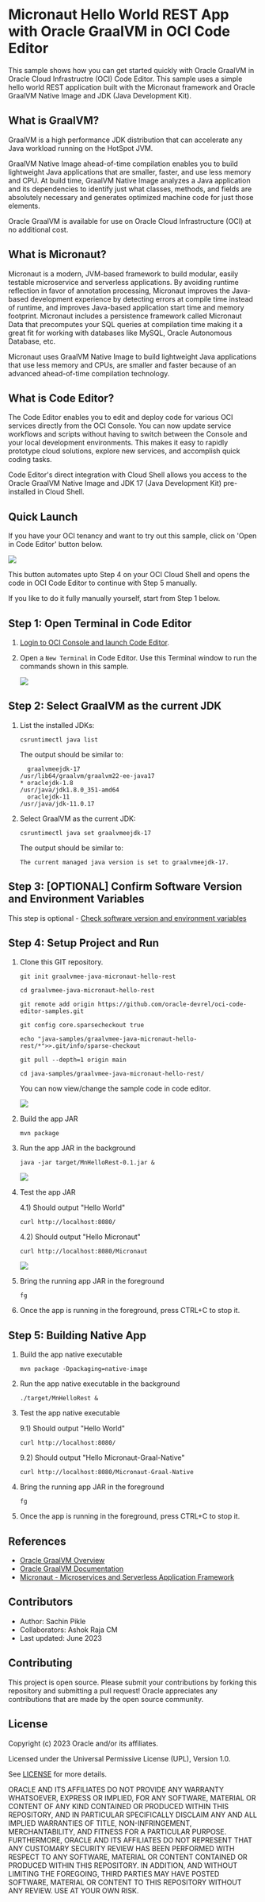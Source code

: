 # Micronaut Hello World REST App with Oracle GraalVM in OCI Code Editor

This sample shows how you can get started quickly with Oracle GraalVM in Oracle Cloud Infrastructre (OCI) Code Editor. This sample uses a simple hello world REST application built with the Micronaut framework and Oracle GraalVM Native Image and JDK (Java Development Kit).

## What is GraalVM?

GraalVM is a high performance JDK distribution that can accelerate any Java workload running on the HotSpot JVM.

GraalVM Native Image ahead-of-time compilation enables you to build lightweight Java applications that are smaller, faster, and use less memory and CPU. At build time, GraalVM Native Image analyzes a Java application and its dependencies to identify just what classes, methods, and fields are absolutely necessary and generates optimized machine code for just those elements.

Oracle GraalVM is available for use on Oracle Cloud Infrastructure (OCI) at no additional cost.

## What is Micronaut?

Micronaut is a modern, JVM-based framework to build modular, easily testable microservice and serverless applications. By avoiding runtime reflection in favor of annotation processing, Micronaut improves the Java-based development experience by detecting errors at compile time instead of runtime, and improves Java-based application start time and memory footprint. Micronaut includes a persistence framework called Micronaut Data that precomputes your SQL queries at compilation time making it a great fit for working with databases like MySQL, Oracle Autonomous Database, etc.

Micronaut uses GraalVM Native Image to build lightweight Java applications that use less memory and CPUs, are smaller and faster because of an advanced ahead-of-time compilation technology.

## What is Code Editor?

The Code Editor enables you to edit and deploy code for various OCI services directly from the OCI Console. You can now update service workflows and scripts without having to switch between the Console and your local development environments. This makes it easy to rapidly prototype cloud solutions, explore new services, and accomplish quick coding tasks. 

Code Editor's direct integration with Cloud Shell allows you access to the Oracle GraalVM Native Image and JDK 17 (Java Development Kit) pre-installed in Cloud Shell.

## Quick Launch

If you have your OCI tenancy and want to try out this sample, click on 'Open in Code Editor' button below.

[<img src="https://raw.githubusercontent.com/oracle-devrel/oci-code-editor-samples/main/images/open-in-code-editor.png" />](https://cloud.oracle.com/?region=home&cs_repo_url=https://github.com/oracle-devrel/oci-code-editor-samples.git&cs_open_ce=true&cs_readme_path=README.md&cs_initscript_path=./java-samples/graalvmee-java-micronaut-hello-rest/run-on-cloud-shell.sh)

This button automates upto Step 4 on your OCI Cloud Shell and opens the code in OCI Code Editor to continue with Step 5 manually.

If you like to do it fully manually yourself, start from Step 1 below.

## Step 1: Open Terminal in Code Editor

1. [Login to OCI Console and launch Code Editor](https://cloud.oracle.com/?bdcstate=maximized&codeeditor=true).

2. Open a `New Terminal` in Code Editor. Use this Terminal window to run the commands shown in this sample.

    ![](./images/oci-ce-terminal.png)
    

## Step 2: Select GraalVM as the current JDK 

1. List the installed JDKs:

    ```shell
    csruntimectl java list
    ```

    The output should be similar to:

    ```shell
      graalvmeejdk-17                                               /usr/lib64/graalvm/graalvm22-ee-java17
    * oraclejdk-1.8                                                           /usr/java/jdk1.8.0_351-amd64
      oraclejdk-11                                                                   /usr/java/jdk-11.0.17
    ```

2. Select GraalVM as the current JDK:

    ```shell
    csruntimectl java set graalvmeejdk-17
    ```

    The output should be similar to:

    ```shell
    The current managed java version is set to graalvmeejdk-17.
    ```


## Step 3: [OPTIONAL] Confirm Software Version and Environment Variables

This step is optional - [Check software version and environment variables](./README-check-version-env-vars.md)

## Step 4: Setup Project and Run

1. Clone this GIT repository.

    ```
    git init graalvmee-java-micronaut-hello-rest
    
    cd graalvmee-java-micronaut-hello-rest
    
    git remote add origin https://github.com/oracle-devrel/oci-code-editor-samples.git
    
    git config core.sparsecheckout true
    
    echo "java-samples/graalvmee-java-micronaut-hello-rest/*">>.git/info/sparse-checkout
    
    git pull --depth=1 origin main
    
    cd java-samples/graalvmee-java-micronaut-hello-rest/
    
    ```

    You can now view/change the sample code in code editor.

    ![](./images/oci-ce-gvme-micronaut-code.png)

2. Build the app JAR

    ```shell
    mvn package
    ```

3. Run the app JAR in the background

    ```shell
    java -jar target/MnHelloRest-0.1.jar &
    ```

    ![](./images/oci-ce-micronaut-service.png)

4. Test the app JAR

    4.1) Should output "Hello World"

    ```shell
    curl http://localhost:8080/
    ```

    4.2) Should output "Hello Micronaut"

    ```shell
    curl http://localhost:8080/Micronaut
    ```

    ![](./images/oci-ce-micronaut-response.png)

5. Bring the running app JAR in the foreground

    ```shell
    fg
    ```

6. Once the app is running in the foreground, press CTRL+C to stop it.

## Step 5: Building Native App

1. Build the app native executable

    ```shell
    mvn package -Dpackaging=native-image
    
    ```

2. Run the app native executable in the background

    ```shell
    ./target/MnHelloRest &
    ```

3. Test the app native executable

    9.1) Should output "Hello World"

    ```shell
    curl http://localhost:8080/
    ```

    9.2) Should output "Hello Micronaut-Graal-Native"

    ```shell
    curl http://localhost:8080/Micronaut-Graal-Native
    ```

4. Bring the running app JAR in the foreground

    ```shell
    fg
    ```

5. Once the app is running in the foreground, press CTRL+C to stop it.

## References
* [Oracle GraalVM Overview](https://www.oracle.com/in/java/graalvm/)
* [Oracle GraalVM Documentation](https://docs.oracle.com/en/graalvm/index.html)
* [Micronaut - Microservices and Serverless Application Framework](https://micronaut.io/)

## Contributors
* Author: Sachin Pikle
* Collaborators: Ashok Raja CM
* Last updated: June 2023

## Contributing
This project is open source.  Please submit your contributions by forking this repository and submitting a pull request!  Oracle appreciates any contributions that are made by the open source community.

## License
Copyright (c) 2023 Oracle and/or its affiliates.

Licensed under the Universal Permissive License (UPL), Version 1.0.

See [LICENSE](../LICENSE) for more details.

ORACLE AND ITS AFFILIATES DO NOT PROVIDE ANY WARRANTY WHATSOEVER, EXPRESS OR IMPLIED, FOR ANY SOFTWARE, MATERIAL OR CONTENT OF ANY KIND CONTAINED OR PRODUCED WITHIN THIS REPOSITORY, AND IN PARTICULAR SPECIFICALLY DISCLAIM ANY AND ALL IMPLIED WARRANTIES OF TITLE, NON-INFRINGEMENT, MERCHANTABILITY, AND FITNESS FOR A PARTICULAR PURPOSE.  FURTHERMORE, ORACLE AND ITS AFFILIATES DO NOT REPRESENT THAT ANY CUSTOMARY SECURITY REVIEW HAS BEEN PERFORMED WITH RESPECT TO ANY SOFTWARE, MATERIAL OR CONTENT CONTAINED OR PRODUCED WITHIN THIS REPOSITORY. IN ADDITION, AND WITHOUT LIMITING THE FOREGOING, THIRD PARTIES MAY HAVE POSTED SOFTWARE, MATERIAL OR CONTENT TO THIS REPOSITORY WITHOUT ANY REVIEW. USE AT YOUR OWN RISK. 

